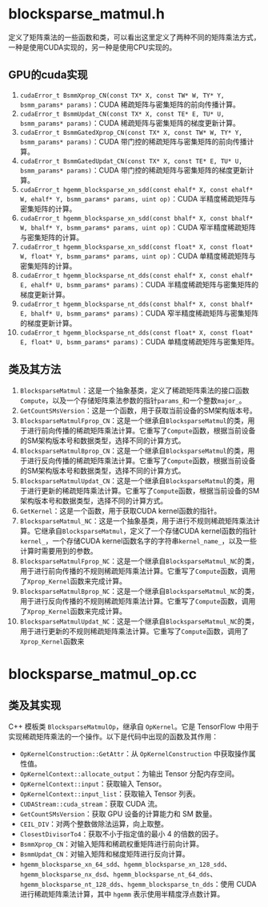 # blocksparse_matmul.h

定义了矩阵乘法的一些函数和类，可以看出这里定义了两种不同的矩阵乘法方式，一种是使用CUDA实现的，另一种是使用CPU实现的。

## GPU的cuda实现

1. `cudaError_t BsmmXprop_CN(const TX* X, const TW* W, TY* Y, bsmm_params* params)`：CUDA 稀疏矩阵与密集矩阵的前向传播计算。
2. `cudaError_t BsmmUpdat_CN(const TX* X, const TE* E, TU* U, bsmm_params* params)`：CUDA 稀疏矩阵与密集矩阵的梯度更新计算。
3. `cudaError_t BsmmGatedXprop_CN(const TX* X, const TW* W, TY* Y, bsmm_params* params)`：CUDA 带门控的稀疏矩阵与密集矩阵的前向传播计算。
4. `cudaError_t BsmmGatedUpdat_CN(const TX* X, const TE* E, TU* U, bsmm_params* params)`：CUDA 带门控的稀疏矩阵与密集矩阵的梯度更新计算。
5. `cudaError_t hgemm_blocksparse_xn_sdd(const ehalf* X, const ehalf* W, ehalf* Y, bsmm_params* params, uint op)`：CUDA 半精度稀疏矩阵与密集矩阵的计算。
6. `cudaError_t hgemm_blocksparse_xn_sdd(const bhalf* X, const bhalf* W, bhalf* Y, bsmm_params* params, uint op)`：CUDA 窄半精度稀疏矩阵与密集矩阵的计算。
7. `cudaError_t hgemm_blocksparse_xn_sdd(const float* X, const float* W, float* Y, bsmm_params* params, uint op)`：CUDA 单精度稀疏矩阵与密集矩阵的计算。
8. `cudaError_t hgemm_blocksparse_nt_dds(const ehalf* X, const ehalf* E, ehalf* U, bsmm_params* params)`：CUDA 半精度稀疏矩阵与密集矩阵的梯度更新计算。
9. `cudaError_t hgemm_blocksparse_nt_dds(const bhalf* X, const bhalf* E, bhalf* U, bsmm_params* params)`：CUDA 窄半精度稀疏矩阵与密集矩阵的梯度更新计算。
10. `cudaError_t hgemm_blocksparse_nt_dds(const float* X, const float* E, float* U, bsmm_params* params)`：CUDA 单精度稀疏矩阵与密集矩阵。

## 类及其方法

1. `BlocksparseMatmul`：这是一个抽象基类，定义了稀疏矩阵乘法的接口函数`Compute`，以及一个存储矩阵乘法参数的指针`params_`和一个整数`major_`。
2. `GetCountSMsVersion`：这是一个函数，用于获取当前设备的SM架构版本号。
3. `BlocksparseMatmulFprop_CN`：这是一个继承自`BlocksparseMatmul`的类，用于进行前向传播的稀疏矩阵乘法计算。它重写了`Compute`函数，根据当前设备的SM架构版本号和数据类型，选择不同的计算方式。
4. `BlocksparseMatmulBprop_CN`：这是一个继承自`BlocksparseMatmul`的类，用于进行反向传播的稀疏矩阵乘法计算。它重写了`Compute`函数，根据当前设备的SM架构版本号和数据类型，选择不同的计算方式。
5. `BlocksparseMatmulUpdat_CN`：这是一个继承自`BlocksparseMatmul`的类，用于进行更新的稀疏矩阵乘法计算。它重写了`Compute`函数，根据当前设备的SM架构版本号和数据类型，选择不同的计算方式。
6. `GetKernel`：这是一个函数，用于获取CUDA kernel函数的指针。
7. `BlocksparseMatmul_NC`：这是一个抽象基类，用于进行不规则稀疏矩阵乘法计算。它继承自`BlocksparseMatmul`，定义了一个存储CUDA kernel函数的指针`kernel_`，一个存储CUDA kernel函数名字的字符串`kernel_name_`，以及一些计算时需要用到的参数。
8. `BlocksparseMatmulFprop_NC`：这是一个继承自`BlocksparseMatmul_NC`的类，用于进行前向传播的不规则稀疏矩阵乘法计算。它重写了`Compute`函数，调用了`Xprop_Kernel`函数来完成计算。
9. `BlocksparseMatmulBprop_NC`：这是一个继承自`BlocksparseMatmul_NC`的类，用于进行反向传播的不规则稀疏矩阵乘法计算。它重写了`Compute`函数，调用了`Xprop_Kernel`函数来完成计算。
10. `BlocksparseMatmulUpdat_NC`：这是一个继承自`BlocksparseMatmul_NC`的类，用于进行更新的不规则稀疏矩阵乘法计算。它重写了`Compute`函数，调用了`Xprop_Kernel`函数来

# blocksparse_matmul_op.cc



## 类及其实现

 C++ 模板类 `BlocksparseMatmulOp`，继承自 `OpKernel`。它是 TensorFlow 中用于实现稀疏矩阵乘法的一个操作。以下是代码中出现的函数及其作用：

- `OpKernelConstruction::GetAttr`：从 `OpKernelConstruction` 中获取操作属性值。
- `OpKernelContext::allocate_output`：为输出 Tensor 分配内存空间。
- `OpKernelContext::input`：获取输入 Tensor。
- `OpKernelContext::input_list`：获取输入 Tensor 列表。
- `CUDAStream::cuda_stream`：获取 CUDA 流。
- `GetCountSMsVersion`：获取 GPU 设备的计算能力和 SM 数量。
- `CEIL_DIV`：对两个整数做除法运算，向上取整。
- `ClosestDivisorTo4`：获取不小于指定值的最小 4 的倍数的因子。
- `BsmmXprop_CN`：对输入矩阵和稀疏权重矩阵进行前向计算。
- `BsmmUpdat_CN`：对输入矩阵和梯度矩阵进行反向计算。
- `hgemm_blocksparse_xn_64_sdd`、`hgemm_blocksparse_xn_128_sdd`、`hgemm_blocksparse_nx_dsd`、`hgemm_blocksparse_nt_64_dds`、`hgemm_blocksparse_nt_128_dds`、`hgemm_blocksparse_tn_dds`：使用 CUDA 进行稀疏矩阵乘法计算，其中 `hgemm` 表示使用半精度浮点数计算。